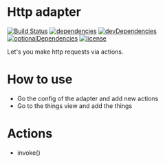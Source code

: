 # Http adapter

[![Build Status](https://travis-ci.org/tim-hellhake/http-adapter.svg?branch=master)](https://travis-ci.org/tim-hellhake/http-adapter)
[![dependencies](https://david-dm.org/tim-hellhake/http-adapter.svg)](https://david-dm.org/tim-hellhake/http-adapter)
[![devDependencies](https://david-dm.org/tim-hellhake/http-adapter/dev-status.svg)](https://david-dm.org/tim-hellhake/http-adapter?type=dev)
[![optionalDependencies](https://david-dm.org/tim-hellhake/http-adapter/optional-status.svg)](https://david-dm.org/tim-hellhake/http-adapter?type=optional)
[![license](https://img.shields.io/badge/license-MPL--2.0-blue.svg)](LICENSE)

Let's you make http requests via actions.

# How to use
* Go the config of the adapter and add new actions
* Go to the things view and add the things

# Actions
* invoke()
